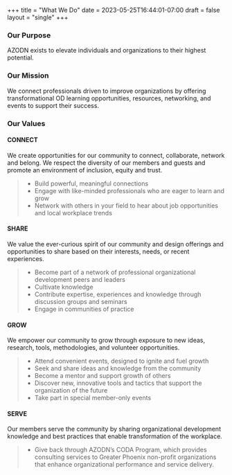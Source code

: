 +++
title = "What We Do"
date = 2023-05-25T16:44:01-07:00
draft = false
layout = "single"
+++

### Our Purpose

AZODN exists to elevate individuals and organizations to their highest potential.

### Our Mission

We connect professionals driven to improve organizations by offering transformational OD learning opportunities, resources, networking, and events to support their success.

### Our Values

#### CONNECT

We create opportunities for our community to connect, collaborate, network and belong. We respect the diversity of our members and guests and promote an environment of inclusion, equity and trust.

> - Build powerful, meaningful connections
> - Engage with like-minded professionals who are eager to learn and grow
> - Network with others in your field to hear about job opportunities and local workplace trends

#### SHARE

We value the ever-curious spirit of our community and design offerings and opportunities to share based on their interests, needs, or recent experiences.

> - Become part of a network of professional organizational development peers and leaders
> - Cultivate knowledge
> - Contribute expertise, experiences and knowledge through discussion groups and seminars
> - Engage in communities of practice

#### GROW

We empower our community to grow through exposure to new ideas, research, tools, methodologies, and volunteer opportunities.

> - Attend convenient events, designed to ignite and fuel growth
> - Seek and share ideas and knowledge from the community
> - Become a mentor and support growth of others
> - Discover new, innovative tools and tactics that support the organization of the future
> - Take part in special member-only events

#### SERVE

Our members serve the community by sharing organizational development knowledge and best practices that enable transformation of the workplace.

> - Give back through AZODN’s CODA Program, which provides consulting services to Greater Phoenix non-profit organizations that enhance organizational performance and service delivery.
